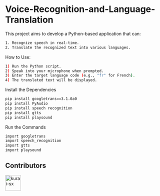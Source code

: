 # Voice-Recognition-and-Language-Translation

This project aims to develop a Python-based application that can:
```bash
1. Recognize speech in real-time.
2. Translate the recognized text into various languages.
```
How to Use:
```bash
1) Run the Python script.
2) Speak into your microphone when prompted.
3) Enter the target language code (e.g., "fr" for French).
4) The translated text will be displayed.
```

Install the Dependencies

```bash
pip install googletrans==3.1.0a0
pip install PyAudio
pip install speech recognition
pip install gtts
pip install playsound
```

Run the Commands

```bash
import googletrans
import speech_recognition
import gtts
import playsound
```

## Contributors
<a target="_blank" href="https://github.com/kurai-sx" ><img src="https://avatars.githubusercontent.com/u/84697122?v=4" href="https://github.com/kurai-sx" alt="kurai-sx" width="50"/></a>
